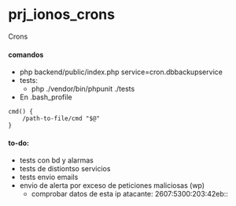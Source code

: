 # prj_ionos_crons
Crons

#### comandos
- php backend/public/index.php service=cron.dbbackupservice
- tests:
    - php ./vendor/bin/phpunit ./tests
- En .bash_profile
```sys
cmd() {
    /path-to-file/cmd "$@"
}
```



#### to-do:
- tests con bd y alarmas
- tests de distiontso servicios
- tests envio emails
- envio de alerta por exceso de peticiones maliciosas (wp)
    - comprobar datos de esta ip atacante: 2607:5300:203:42eb::
